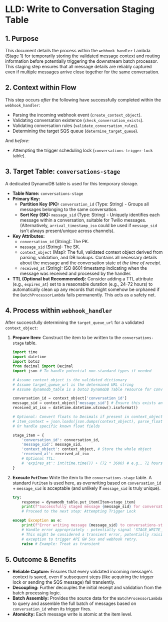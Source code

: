 # LLD: Write to Conversation Staging Table

## 1. Purpose

This document details the process within the `webhook_handler` Lambda (Stage 1) for temporarily storing the validated message context and routing information before potentially triggering the downstream batch processor. This staging step ensures that all message details are reliably captured even if multiple messages arrive close together for the same conversation.

## 2. Context within Flow

This step occurs *after* the following have successfully completed within the `webhook_handler`:
*   Parsing the incoming webhook event (`create_context_object`).
*   Validating conversation existence (`check_conversation_exists`).
*   Validating conversation rules (`validate_conversation_rules`).
*   Determining the target SQS queue (`determine_target_queue`).

And *before*:
*   Attempting the trigger scheduling lock (`conversations-trigger-lock` table).

## 3. Target Table: `conversations-stage`

A dedicated DynamoDB table is used for this temporary storage.

*   **Table Name:** `conversations-stage`
*   **Primary Key:**
    *   **Partition Key (PK):** `conversation_id` (Type: String) - Groups all messages belonging to the same conversation.
    *   **Sort Key (SK):** `message_sid` (Type: String) - Uniquely identifies each message within a conversation, suitable for Twilio messages. (Alternatively, `arrival_timestamp_iso` could be used if `message_sid` isn't always present/unique across channels).
*   **Key Attributes:**
    *   `conversation_id` (String): The PK.
    *   `message_sid` (String): The SK.
    *   `context_object` (Map): The full, validated context object derived from parsing, validation, and DB lookups. Contains all necessary details about the message and the conversation state *at the time of receipt*.
    *   `received_at` (String): ISO 8601 timestamp indicating when the message was received and processed by the handler.
*   **TTL (Optional but Recommended):** Consider adding a TTL attribute (e.g., `expires_at`) set to a reasonable duration (e.g., 24-72 hours) to automatically clean up any records that might somehow be orphaned if the `BatchProcessorLambda` fails permanently. This acts as a safety net.

## 4. Process within `webhook_handler`

After successfully determining the `target_queue_url` for a validated `context_object`:

1.  **Prepare Item:** Construct the item to be written to the `conversations-stage` table.
    ```python
    import time
    import datetime
    import boto3
    from decimal import Decimal
    import json # To handle potential non-standard types if needed

    # Assume context_object is the validated dictionary
    # Assume target_queue_url is the determined URL string
    # Assume dynamodb_table is a boto3 DynamoDB Table resource for conversations-stage

    conversation_id = context_object['conversation_id']
    message_sid = context_object['message_sid'] # Ensure this exists and is unique
    received_at_iso = datetime.datetime.utcnow().isoformat()

    # Optional: Convert floats to Decimals if present in context_object
    # item_context = json.loads(json.dumps(context_object), parse_float=Decimal)
    # Or handle specific known float fields

    stage_item = {
        'conversation_id': conversation_id,
        'message_sid': message_sid,
        'context_object': context_object, # Store the whole object
        'received_at': received_at_iso
        # Optional TTL:
        # 'expires_at': int(time.time()) + (72 * 3600) # e.g., 72 hours
    }

    ```
2.  **Execute `PutItem`:** Write the item to the `conversations-stage` table. A standard `PutItem` is used here, as overwriting based on `conversation_id` + `message_sid` is acceptable (and unlikely if `message_sid` is truly unique).
    ```python
    try:
        response = dynamodb_table.put_item(Item=stage_item)
        print(f"Successfully staged message {message_sid} for conversation {conversation_id}")
        # Proceed to the next step: Attempting Trigger Lock

    except Exception as e:
        print(f"Error writing message {message_sid} to conversations-stage table: {e}")
        # Handle error appropriately - potentially signal 'STAGE_WRITE_ERROR'
        # This might be considered a transient error, potentially raising an
        # exception to trigger API GW 5xx and webhook retry.
        raise # Example: Treat as transient

    ```

## 5. Outcome & Benefits

*   **Reliable Capture:** Ensures that every validated incoming message's context is saved, even if subsequent steps (like acquiring the trigger lock or sending the SQS message) fail transiently.
*   **Decoupling:** Further decouples the initial receipt and validation from the batch processing logic.
*   **Batch Assembly:** Provides the source data for the `BatchProcessorLambda` to query and assemble the full batch of messages based on `conversation_id` when its trigger fires.
*   **Atomicity:** Each message write is atomic at the item level. 